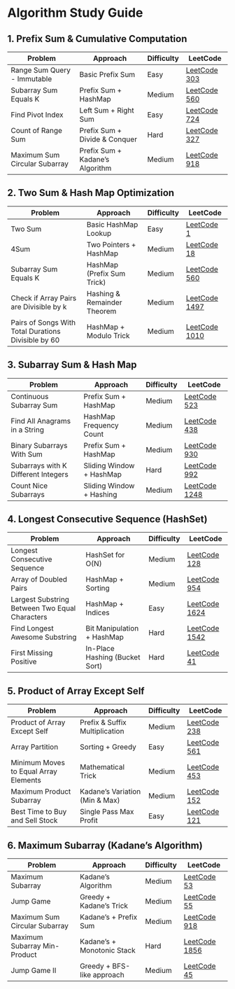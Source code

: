 # Algorithm Study Guide

## 1. Prefix Sum & Cumulative Computation

| Problem | Approach | Difficulty | LeetCode |
|---------|----------|------------|----------|
| Range Sum Query - Immutable | Basic Prefix Sum | Easy | [LeetCode 303](https://leetcode.com/problems/range-sum-query-immutable/) |
| Subarray Sum Equals K | Prefix Sum + HashMap | Medium | [LeetCode 560](https://leetcode.com/problems/subarray-sum-equals-k/) |
| Find Pivot Index | Left Sum + Right Sum | Easy | [LeetCode 724](https://leetcode.com/problems/find-pivot-index/) |
| Count of Range Sum | Prefix Sum + Divide & Conquer | Hard | [LeetCode 327](https://leetcode.com/problems/count-of-range-sum/) |
| Maximum Sum Circular Subarray | Prefix Sum + Kadane’s Algorithm | Medium | [LeetCode 918](https://leetcode.com/problems/maximum-sum-circular-subarray/) |

## 2. Two Sum & Hash Map Optimization

| Problem | Approach | Difficulty | LeetCode |
|---------|----------|------------|----------|
| Two Sum | Basic HashMap Lookup | Easy | [LeetCode 1](https://leetcode.com/problems/two-sum/) |
| 4Sum | Two Pointers + HashMap | Medium | [LeetCode 18](https://leetcode.com/problems/4sum/) |
| Subarray Sum Equals K | HashMap (Prefix Sum Trick) | Medium | [LeetCode 560](https://leetcode.com/problems/subarray-sum-equals-k/) |
| Check if Array Pairs are Divisible by k | Hashing & Remainder Theorem | Medium | [LeetCode 1497](https://leetcode.com/problems/check-if-array-pairs-are-divisible-by-k/) |
| Pairs of Songs With Total Durations Divisible by 60 | HashMap + Modulo Trick | Medium | [LeetCode 1010](https://leetcode.com/problems/pairs-of-songs-with-total-durations-divisible-by-60/) |

## 3. Subarray Sum & Hash Map

| Problem | Approach | Difficulty | LeetCode |
|---------|----------|------------|----------|
| Continuous Subarray Sum | Prefix Sum + HashMap | Medium | [LeetCode 523](https://leetcode.com/problems/continuous-subarray-sum/) |
| Find All Anagrams in a String | HashMap Frequency Count | Medium | [LeetCode 438](https://leetcode.com/problems/find-all-anagrams-in-a-string/) |
| Binary Subarrays With Sum | Prefix Sum + HashMap | Medium | [LeetCode 930](https://leetcode.com/problems/binary-subarrays-with-sum/) |
| Subarrays with K Different Integers | Sliding Window + HashMap | Hard | [LeetCode 992](https://leetcode.com/problems/subarrays-with-k-different-integers/) |
| Count Nice Subarrays | Sliding Window + Hashing | Medium | [LeetCode 1248](https://leetcode.com/problems/count-nice-subarrays/) |

## 4. Longest Consecutive Sequence (HashSet)

| Problem | Approach | Difficulty | LeetCode |
|---------|----------|------------|----------|
| Longest Consecutive Sequence | HashSet for O(N) | Medium | [LeetCode 128](https://leetcode.com/problems/longest-consecutive-sequence/) |
| Array of Doubled Pairs | HashMap + Sorting | Medium | [LeetCode 954](https://leetcode.com/problems/array-of-doubled-pairs/) |
| Largest Substring Between Two Equal Characters | HashMap + Indices | Easy | [LeetCode 1624](https://leetcode.com/problems/largest-substring-between-two-equal-characters/) |
| Find Longest Awesome Substring | Bit Manipulation + HashMap | Hard | [LeetCode 1542](https://leetcode.com/problems/find-longest-awesome-substring/) |
| First Missing Positive | In-Place Hashing (Bucket Sort) | Hard | [LeetCode 41](https://leetcode.com/problems/first-missing-positive/) |

## 5. Product of Array Except Self

| Problem | Approach | Difficulty | LeetCode |
|---------|----------|------------|----------|
| Product of Array Except Self | Prefix & Suffix Multiplication | Medium | [LeetCode 238](https://leetcode.com/problems/product-of-array-except-self/) |
| Array Partition | Sorting + Greedy | Easy | [LeetCode 561](https://leetcode.com/problems/array-partition/) |
| Minimum Moves to Equal Array Elements | Mathematical Trick | Medium | [LeetCode 453](https://leetcode.com/problems/minimum-moves-to-equal-array-elements/) |
| Maximum Product Subarray | Kadane’s Variation (Min & Max) | Medium | [LeetCode 152](https://leetcode.com/problems/maximum-product-subarray/) |
| Best Time to Buy and Sell Stock | Single Pass Max Profit | Easy | [LeetCode 121](https://leetcode.com/problems/best-time-to-buy-and-sell-stock/) |

## 6. Maximum Subarray (Kadane’s Algorithm)

| Problem | Approach | Difficulty | LeetCode |
|---------|----------|------------|----------|
| Maximum Subarray | Kadane’s Algorithm | Medium | [LeetCode 53](https://leetcode.com/problems/maximum-subarray/) |
| Jump Game | Greedy + Kadane’s Trick | Medium | [LeetCode 55](https://leetcode.com/problems/jump-game/) |
| Maximum Sum Circular Subarray | Kadane’s + Prefix Sum | Medium | [LeetCode 918](https://leetcode.com/problems/maximum-sum-circular-subarray/) |
| Maximum Subarray Min-Product | Kadane’s + Monotonic Stack | Hard | [LeetCode 1856](https://leetcode.com/problems/maximum-subarray-min-product/) |
| Jump Game II | Greedy + BFS-like approach | Medium | [LeetCode 45](https://leetcode.com/problems/jump-game-ii/) |

